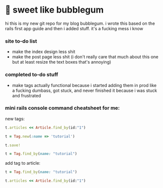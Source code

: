 # 🐬 sweet like bubblegum

hi this is my new git repo for my blog bubblegum. i wrote this based on the rails first app guide and then i added stuff. it's a fucking mess i know

### site to-do list
* make the index design less shit
* make the post page less shit (i don't really care that much about this one but at least resize the text boxes that's annoying)

### completed to-do stuff
* make tags actually functional because i started adding them in prod like a fucking dumbass, got stuck, and never finished it because i was stuck and frustrated

### mini rails console command cheatsheet for me:

new tags:

```ruby
t.articles << Article.find_by(id:"1")

t = Tag.new(:name => 'tutorial')

t.save!

t = Tag.find_by(name: "tutorial")
```

add tag to article:

```ruby
t = Tag.find_by(name: "tutorial")

t.articles << Article.find_by(id:"1")
```

